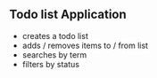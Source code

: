 Todo list Application
-
- creates a todo list
- adds / removes items to / from list
- searches by term
- filters by status
